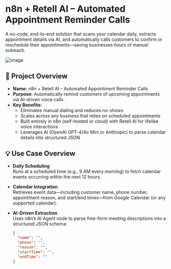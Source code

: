 # n8n + Retell AI – Automated Appointment Reminder Calls

A no-code, end-to-end solution that scans your calendar daily, extracts appointment details via AI, and automatically calls customers to confirm or reschedule their appointments—saving businesses hours of manual outreach.

![image](https://github.com/user-attachments/assets/27dab32c-a622-4dd7-a4b4-65f9008c310c)

## 🚀 Project Overview

- **Name:** n8n + Retell AI – Automated Appointment Reminder Calls
- **Purpose:** Automatically remind customers of upcoming appointments via AI-driven voice calls.
- **Key Benefits:**
  - Eliminates manual dialing and reduces no-shows
  - Scales across any business that relies on scheduled appointments
  - Built entirely in n8n (self-hosted or cloud) with Retell AI for lifelike voice interactions
  - Leverages AI (OpenAI GPT-4/4o Mini or Anthropic) to parse calendar details into structured JSON

## 💡 Use Case Overview

- **Daily Scheduling**  
  Runs at a scheduled time (e.g., 9 AM every morning) to fetch calendar events occurring within the next 12 hours.
  
- **Calendar Integration**  
  Retrieves event data—including customer name, phone number, appointment reason, and start/end times—from Google Calendar (or any supported calendar).

- **AI-Driven Extraction**  
  Uses n8n’s AI Agent node to parse free-form meeting descriptions into a structured JSON schema:
  ```json
  {
    "name": "",
    "phone": "",
    "reason": "",
    "startTime": "",
    "endTime": ""
  }
